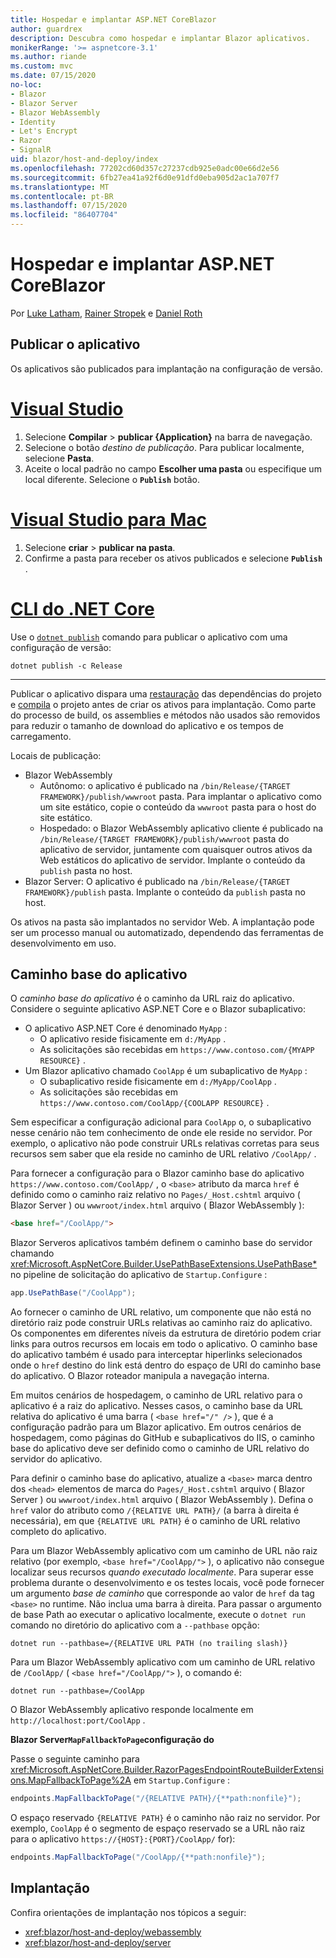 ```yaml
---
title: Hospedar e implantar ASP.NET CoreBlazor
author: guardrex
description: Descubra como hospedar e implantar Blazor aplicativos.
monikerRange: '>= aspnetcore-3.1'
ms.author: riande
ms.custom: mvc
ms.date: 07/15/2020
no-loc:
- Blazor
- Blazor Server
- Blazor WebAssembly
- Identity
- Let's Encrypt
- Razor
- SignalR
uid: blazor/host-and-deploy/index
ms.openlocfilehash: 77202cd60d357c27237cdb925e0adc00e66d2e56
ms.sourcegitcommit: 6fb27ea41a92f6d0e91dfd0eba905d2ac1a707f7
ms.translationtype: MT
ms.contentlocale: pt-BR
ms.lasthandoff: 07/15/2020
ms.locfileid: "86407704"
---
```

# <a name="host-and-deploy-aspnet-core-blazor"></a>Hospedar e implantar ASP.NET CoreBlazor

Por [Luke Latham](https://github.com/guardrex), [Rainer Stropek](https://www.timecockpit.com) e [Daniel Roth](https://github.com/danroth27)

## <a name="publish-the-app"></a>Publicar o aplicativo

Os aplicativos são publicados para implantação na configuração de versão.

# <a name="visual-studio"></a>[Visual Studio](#tab/visual-studio)

1. Selecione **Compilar**  >  **publicar {Application}** na barra de navegação.
1. Selecione o botão *destino de publicação*. Para publicar localmente, selecione **Pasta**.
1. Aceite o local padrão no campo **Escolher uma pasta** ou especifique um local diferente. Selecione o **`Publish`** botão.

# <a name="visual-studio-for-mac"></a>[Visual Studio para Mac](#tab/visual-studio-mac)

1. Selecione **criar**  >  **publicar na pasta**.
1. Confirme a pasta para receber os ativos publicados e selecione **`Publish`** .

# <a name="net-core-cli"></a>[CLI do .NET Core](#tab/netcore-cli)

Use o [`dotnet publish`](/dotnet/core/tools/dotnet-publish) comando para publicar o aplicativo com uma configuração de versão:

```dotnetcli
dotnet publish -c Release
```

---

Publicar o aplicativo dispara uma [restauração](/dotnet/core/tools/dotnet-restore) das dependências do projeto e [compila](/dotnet/core/tools/dotnet-build) o projeto antes de criar os ativos para implantação. Como parte do processo de build, os assemblies e métodos não usados são removidos para reduzir o tamanho de download do aplicativo e os tempos de carregamento.

Locais de publicação:

* Blazor WebAssembly
  * Autônomo: o aplicativo é publicado na `/bin/Release/{TARGET FRAMEWORK}/publish/wwwroot` pasta. Para implantar o aplicativo como um site estático, copie o conteúdo da `wwwroot` pasta para o host do site estático.
  * Hospedado: o Blazor WebAssembly aplicativo cliente é publicado na `/bin/Release/{TARGET FRAMEWORK}/publish/wwwroot` pasta do aplicativo de servidor, juntamente com quaisquer outros ativos da Web estáticos do aplicativo de servidor. Implante o conteúdo da `publish` pasta no host.
* Blazor Server: O aplicativo é publicado na `/bin/Release/{TARGET FRAMEWORK}/publish` pasta. Implante o conteúdo da `publish` pasta no host.

Os ativos na pasta são implantados no servidor Web. A implantação pode ser um processo manual ou automatizado, dependendo das ferramentas de desenvolvimento em uso.

## <a name="app-base-path"></a>Caminho base do aplicativo

O *caminho base do aplicativo* é o caminho da URL raiz do aplicativo. Considere o seguinte aplicativo ASP.NET Core e o Blazor subaplicativo:

* O aplicativo ASP.NET Core é denominado `MyApp` :
  * O aplicativo reside fisicamente em `d:/MyApp` .
  * As solicitações são recebidas em `https://www.contoso.com/{MYAPP RESOURCE}` .
* Um Blazor aplicativo chamado `CoolApp` é um subaplicativo de `MyApp` :
  * O subaplicativo reside fisicamente em `d:/MyApp/CoolApp` .
  * As solicitações são recebidas em `https://www.contoso.com/CoolApp/{COOLAPP RESOURCE}` .

Sem especificar a configuração adicional para `CoolApp` o, o subaplicativo nesse cenário não tem conhecimento de onde ele reside no servidor. Por exemplo, o aplicativo não pode construir URLs relativas corretas para seus recursos sem saber que ela reside no caminho de URL relativo `/CoolApp/` .

Para fornecer a configuração para o Blazor caminho base do aplicativo `https://www.contoso.com/CoolApp/` , o `<base>` atributo da marca `href` é definido como o caminho raiz relativo no `Pages/_Host.cshtml` arquivo ( Blazor Server ) ou `wwwroot/index.html` arquivo ( Blazor WebAssembly ):

```html
<base href="/CoolApp/">
```

Blazor Serveros aplicativos também definem o caminho base do servidor chamando <xref:Microsoft.AspNetCore.Builder.UsePathBaseExtensions.UsePathBase*> no pipeline de solicitação do aplicativo de `Startup.Configure` :

```csharp
app.UsePathBase("/CoolApp");
```

Ao fornecer o caminho de URL relativo, um componente que não está no diretório raiz pode construir URLs relativas ao caminho raiz do aplicativo. Os componentes em diferentes níveis da estrutura de diretório podem criar links para outros recursos em locais em todo o aplicativo. O caminho base do aplicativo também é usado para interceptar hiperlinks selecionados onde o `href` destino do link está dentro do espaço de URI do caminho base do aplicativo. O Blazor roteador manipula a navegação interna.

Em muitos cenários de hospedagem, o caminho de URL relativo para o aplicativo é a raiz do aplicativo. Nesses casos, o caminho base da URL relativa do aplicativo é uma barra ( `<base href="/" />` ), que é a configuração padrão para um Blazor aplicativo. Em outros cenários de hospedagem, como páginas do GitHub e subaplicativos do IIS, o caminho base do aplicativo deve ser definido como o caminho de URL relativo do servidor do aplicativo.

Para definir o caminho base do aplicativo, atualize a `<base>` marca dentro dos `<head>` elementos de marca do `Pages/_Host.cshtml` arquivo ( Blazor Server ) ou `wwwroot/index.html` arquivo ( Blazor WebAssembly ). Defina o `href` valor do atributo como `/{RELATIVE URL PATH}/` (a barra à direita é necessária), em que `{RELATIVE URL PATH}` é o caminho de URL relativo completo do aplicativo.

Para um Blazor WebAssembly aplicativo com um caminho de URL não raiz relativo (por exemplo, `<base href="/CoolApp/">` ), o aplicativo não consegue localizar seus recursos *quando executado localmente*. Para superar esse problema durante o desenvolvimento e os testes locais, você pode fornecer um argumento *base de caminho* que corresponde ao valor de `href` da tag `<base>` no runtime. Não inclua uma barra à direita. Para passar o argumento de base Path ao executar o aplicativo localmente, execute o `dotnet run` comando no diretório do aplicativo com a `--pathbase` opção:

```dotnetcli
dotnet run --pathbase=/{RELATIVE URL PATH (no trailing slash)}
```

Para um Blazor WebAssembly aplicativo com um caminho de URL relativo de `/CoolApp/` ( `<base href="/CoolApp/">` ), o comando é:

```dotnetcli
dotnet run --pathbase=/CoolApp
```

O Blazor WebAssembly aplicativo responde localmente em `http://localhost:port/CoolApp` .

**Blazor Server`MapFallbackToPage`configuração do**

Passe o seguinte caminho para <xref:Microsoft.AspNetCore.Builder.RazorPagesEndpointRouteBuilderExtensions.MapFallbackToPage%2A> em `Startup.Configure` :

```csharp
endpoints.MapFallbackToPage("/{RELATIVE PATH}/{**path:nonfile}");
```

O espaço reservado `{RELATIVE PATH}` é o caminho não raiz no servidor. Por exemplo, `CoolApp` é o segmento de espaço reservado se a URL não raiz para o aplicativo `https://{HOST}:{PORT}/CoolApp/` for):

```csharp
endpoints.MapFallbackToPage("/CoolApp/{**path:nonfile}");
```

## <a name="deployment"></a>Implantação

Confira orientações de implantação nos tópicos a seguir:

* <xref:blazor/host-and-deploy/webassembly>
* <xref:blazor/host-and-deploy/server>
